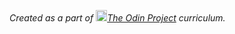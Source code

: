 *Created as a part of <img src="https://github.com/TheOdinProject/theodinproject/blob/main/app/assets/images/icons/odin-icon.svg" data-canonical-src="https://github.com/TheOdinProject/theodinproject/blob/main/app/assets/images/icons/odin-icon.svg" width="18" height="18"/>[The Odin Project](https://www.theodinproject.com/dashboard) curriculum.*
